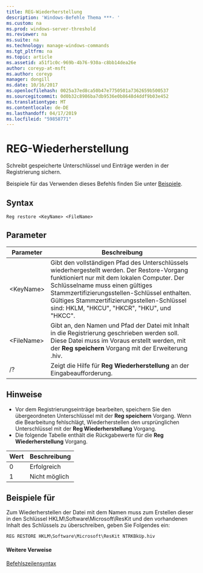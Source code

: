 ```yaml
---
title: REG-Wiederherstellung
description: 'Windows-Befehle Thema ***- '
ms.custom: na
ms.prod: windows-server-threshold
ms.reviewer: na
ms.suite: na
ms.technology: manage-windows-commands
ms.tgt_pltfrm: na
ms.topic: article
ms.assetid: a51f1c0c-969b-4b76-930a-c8bb14dea26e
author: coreyp-at-msft
ms.author: coreyp
manager: dongill
ms.date: 10/16/2017
ms.openlocfilehash: 0025a37ed8ca50b47e7750501a7362659b500537
ms.sourcegitcommit: 0d0b32c8986ba7db9536e0b8648d4ddf9b03e452
ms.translationtype: MT
ms.contentlocale: de-DE
ms.lasthandoff: 04/17/2019
ms.locfileid: "59858771"
---
```

# <a name="reg-restore"></a>REG-Wiederherstellung



Schreibt gespeicherte Unterschlüssel und Einträge werden in der Registrierung sichern.

Beispiele für das Verwenden dieses Befehls finden Sie unter [Beispiele](#BKMK_examples).

## <a name="syntax"></a>Syntax

```
Reg restore <KeyName> <FileName>
```

## <a name="parameters"></a>Parameter

|Parameter|Beschreibung|
|---------|-----------|
|\<KeyName>|Gibt den vollständigen Pfad des Unterschlüssels wiederhergestellt werden. Der Restore-Vorgang funktioniert nur mit dem lokalen Computer. Der Schlüsselname muss einen gültiges Stammzertifizierungsstellen-Schlüssel enthalten. Gültiges Stammzertifizierungsstellen-Schlüssel sind: HKLM, "HKCU", "HKCR", "HKU", und "HKCC".|
|\<FileName>|Gibt an, den Namen und Pfad der Datei mit Inhalt in die Registrierung geschrieben werden soll. Diese Datei muss im Voraus erstellt werden, mit der **Reg speichern** Vorgang mit der Erweiterung .hiv.|
|/?|Zeigt die Hilfe für **Reg Wiederherstellung** an der Eingabeaufforderung.|

## <a name="remarks"></a>Hinweise

-   Vor dem Registrierungseinträge bearbeiten, speichern Sie den übergeordneten Unterschlüssel mit der **Reg speichern** Vorgang. Wenn die Bearbeitung fehlschlägt, Wiederherstellen den ursprünglichen Unterschlüssel mit der **Reg Wiederherstellung** Vorgang.
-   Die folgende Tabelle enthält die Rückgabewerte für die **Reg Wiederherstellung** Vorgang.

|Wert|Beschreibung|
|-----|-----------|
|0|Erfolgreich|
|1|Nicht möglich|

## <a name="BKMK_examples"></a>Beispiele für

Zum Wiederherstellen der Datei mit dem Namen muss zum Erstellen dieser in den Schlüssel HKLM\Software\Microsoft\ResKit und den vorhandenen Inhalt des Schlüssels zu überschreiben, geben Sie Folgendes ein:
```
REG RESTORE HKLM\Software\Microsoft\ResKit NTRKBkUp.hiv
```

#### <a name="additional-references"></a>Weitere Verweise

[Befehlszeilensyntax](command-line-syntax-key.md)